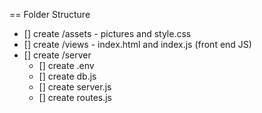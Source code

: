 == Folder Structure
* [] create /assets - pictures and style.css
* [] create /views - index.html and index.js (front end JS)
* [] create /server 
  * [] create .env
  * [] create db.js
  * [] create server.js
  * [] create routes.js